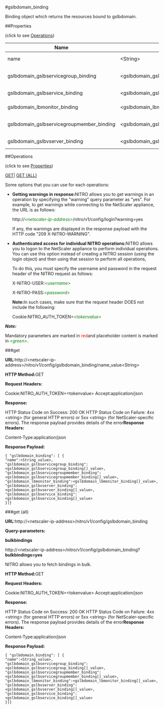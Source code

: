 #gslbdomain_binding

Binding object which returns the resources bound to gslbdomain.


##Properties 
<span>(click to see [Operations](#opera))</span>


<table><thead><tr><th>Name</th><th>Data Type</th><th>Permissions</th><th>Description</th></tr></thead><tbody><tr><td>name</td><td>&lt;String></td><td>Read-write</td><td>Name of the Domain.<br>Minimum length = 1</td></tr><tr><td>gslbdomain_gslbservicegroup_binding</td><td>&lt;gslbdomain_gslbservicegroup_binding[]></td><td>Read-only</td><td>gslbservicegroup that can be bound to gslbdomain.</td></tr><tr><td>gslbdomain_gslbservice_binding</td><td>&lt;gslbdomain_gslbservice_binding[]></td><td>Read-only</td><td>gslbservice that can be bound to gslbdomain.</td></tr><tr><td>gslbdomain_lbmonitor_binding</td><td>&lt;gslbdomain_lbmonitor_binding[]></td><td>Read-only</td><td>lbmonitor that can be bound to gslbdomain.</td></tr><tr><td>gslbdomain_gslbservicegroupmember_binding</td><td>&lt;gslbdomain_gslbservicegroupmember_binding[]></td><td>Read-only</td><td>gslbservicegroupmember that can be bound to gslbdomain.</td></tr><tr><td>gslbdomain_gslbvserver_binding</td><td>&lt;gslbdomain_gslbvserver_binding[]></td><td>Read-only</td><td>gslbvserver that can be bound to gslbdomain.</td></tr></tbody></table>
##Operations 
<span>(click to see [Properties](#prope))</span>


[GET]()| [GET (ALL)](#ge)


Some options that you can use for each operations:
<ul><li><p><b>Getting warnings in response:</b>NITRO allows you to get warnings in an operation by specifying the "warning" query parameter as "yes". For example, to get warnings while connecting to the NetScaler appliance, the URL is as follows:</p><p>http://<span style="color:green;font-style:italic;">&lt;netscaler-ip-address&gt;</span>/nitro/v1/config/login?warning=yes</p><p>If any, the warnings are displayed in the response payload with the HTTP code "209 X-NITRO-WARNING".</p></li><li><p><b>Authenticated access for individual NITRO operations:</b>NITRO allows you to logon to the NetScaler appliance to perform individual operations. You can use this option instead of creating a NITRO session (using the login object) and then using that session to perform all operations,</p><p>To do this, you must specify the username and password in the request header of the NITRO request as follows:</p><p>X-NITRO-USER:<span style="color:green;font-style:italic;">&lt;username&gt;</span></p><p>X-NITRO-PASS:<span style="color:green;font-style:italic;">&lt;password&gt;</span></p><p><b>Note:</b>In such cases, make sure that the request header DOES not include the following:</p><p>Cookie:NITRO_AUTH_TOKEN=<span style="color:green;font-style:italic;">&lt;tokenvalue&gt;</span></p></li></ul>



***Note:*** 
Mandatory parameters are marked in <span style="color:#FF0000;">red</span>and placeholder content is marked in <span style="color:green;font-style:italic">&lt;green&gt;</span>.

###get



<b>URL:</b>http://&lt;netscaler-ip-address&gt;/nitro/v1/config/gslbdomain_binding/name_value&lt;String&gt;
<b>HTTP Method:</b>GET
<b>Request Headers:</b>

Cookie:NITRO_AUTH_TOKEN=&lt;tokenvalue&gt;Accept:application/json

<b>Response:</b>
HTTP Status Code on Success: 200 OKHTTP Status Code on Failure: 4xx &lt;string&gt; (for general HTTP errors) or 5xx &lt;string&gt; (for NetScaler-specific errors). The response payload provides details of the error<b>Response Headers:</b>

Content-Type:application/json

<b>Response Payload: </b>```{ "gslbdomain_binding": [ {"name":<String_value>,"gslbdomain_gslbservicegroup_binding":<gslbdomain_gslbservicegroup_binding[]_value>,"gslbdomain_gslbservicegroupmember_binding":<gslbdomain_gslbservicegroupmember_binding[]_value>,"gslbdomain_lbmonitor_binding":<gslbdomain_lbmonitor_binding[]_value>,"gslbdomain_gslbvserver_binding":<gslbdomain_gslbvserver_binding[]_value>,"gslbdomain_gslbservice_binding":<gslbdomain_gslbservice_binding[]_value>}]}```



###get (all)



<b>URL:</b>http://&lt;netscaler-ip-address&gt;/nitro/v1/config/gslbdomain_binding
<b>Query-parameters:</b>
<b>bulkbindings</b>
http://&lt;netscaler-ip-address&gt;/nitro/v1/config/gslbdomain_binding?<b>bulkbindings=yes</b>
NITRO allows you to fetch bindings in bulk.



<b>HTTP Method:</b>GET
<b>Request Headers:</b>

Cookie:NITRO_AUTH_TOKEN=&lt;tokenvalue&gt;Accept:application/json

<b>Response:</b>
HTTP Status Code on Success: 200 OKHTTP Status Code on Failure: 4xx &lt;string&gt; (for general HTTP errors) or 5xx &lt;string&gt; (for NetScaler-specific errors). The response payload provides details of the error<b>Response Headers:</b>

Content-Type:application/json

<b>Response Payload: </b>```{ "gslbdomain_binding": [ {"name":<String_value>,"gslbdomain_gslbservicegroup_binding":<gslbdomain_gslbservicegroup_binding[]_value>,"gslbdomain_gslbservicegroupmember_binding":<gslbdomain_gslbservicegroupmember_binding[]_value>,"gslbdomain_lbmonitor_binding":<gslbdomain_lbmonitor_binding[]_value>,"gslbdomain_gslbvserver_binding":<gslbdomain_gslbvserver_binding[]_value>,"gslbdomain_gslbservice_binding":<gslbdomain_gslbservice_binding[]_value>}]}```



